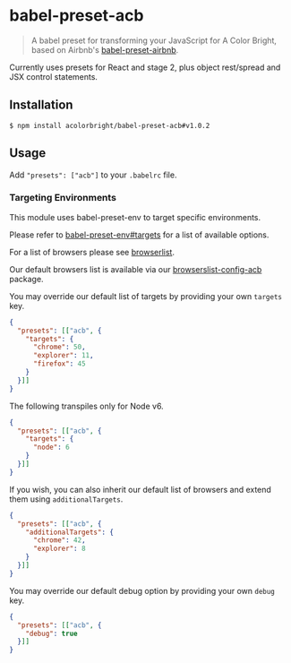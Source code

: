 # babel-preset-acb

> A babel preset for transforming your JavaScript for A Color Bright, based on Airbnb's [babel-preset-airbnb](https://github.com/airbnb/babel-preset-airbnb).

Currently uses presets for React and stage 2, plus object rest/spread and JSX
control statements.

## Installation

```shell
$ npm install acolorbright/babel-preset-acb#v1.0.2
```

## Usage

Add `"presets": ["acb"]` to your `.babelrc` file.

### Targeting Environments

This module uses babel-preset-env to target specific environments.

Please refer to [babel-preset-env#targets](https://github.com/babel/babel-preset-env#targets) for a list of available options.

For a list of browsers please see [browserlist](https://github.com/ai/browserslist).

Our default browsers list is available via our [browserslist-config-acb](https://github.com/acolorbright/browserslist-config-acb) package.

You may override our default list of targets by providing your own `targets` key.

```json
{
  "presets": [["acb", {
    "targets": {
      "chrome": 50,
      "explorer": 11,
      "firefox": 45
    }
  }]]
}
```

The following transpiles only for Node v6.

```json
{
  "presets": [["acb", {
    "targets": {
      "node": 6
    }
  }]]
}
```

If you wish, you can also inherit our default list of browsers and extend them using `additionalTargets`.

```json
{
  "presets": [["acb", {
    "additionalTargets": {
      "chrome": 42,
      "explorer": 8
    }
  }]]
}
```

You may override our default debug option by providing your own `debug` key.

```json
{
  "presets": [["acb", {
    "debug": true
  }]]
}
```
